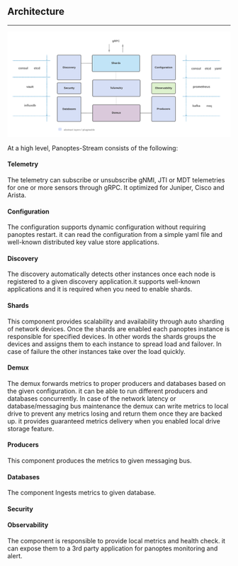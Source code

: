 ## Architecture
---------

![Panoptes Architecture](imgs/architect.png)

At a high level, Panoptes-Stream consists of the following:

#### Telemetry

The telemetry can subscribe or unsubscribe gNMI, JTI or MDT telemetries for one or more sensors through gRPC. It optimized for Juniper, Cisco and Arista.

#### Configuration

The configuration supports dynamic configuration without requiring panoptes restart. it can read the configuration from a simple yaml file and well-known distributed key value store applications.

#### Discovery

The discovery automatically detects other instances once each node is registered to a given discovery application.it supports well-known applications and it is required when you need to enable shards.

#### Shards

This component provides scalability and availability through auto sharding of network devices. Once the shards are enabled each panoptes instance is responsible for specified devices. In other words the shards groups the devices and assigns them to each instance to spread load and failover. In case of failure the other instances take over the load quickly.

#### Demux

The demux forwards metrics to proper producers and databases based on the given configuration. it can be able to run different producers and databases concurrently. In case of the network latency or database/messaging bus maintenance the demux can write metrics to local drive to prevent any metrics losing and return them once they are backed up. it provides guaranteed metrics delivery when you enabled local drive storage feature.

#### Producers

This component produces the metrics to given messaging bus.

#### Databases

The component Ingests metrics to given database. 

#### Security

#### Observability

The component is responsible to provide local metrics and health check. it can expose them to a 3rd party application for panoptes monitoring and alert.

